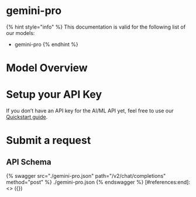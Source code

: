 [#references:start]: <> ({ "template": "openapi" })
# gemini-pro

{% hint style="info" %}
This documentation is valid for the following list of our models:
* gemini-pro
{% endhint %}

# Model Overview


# Setup your API Key
If you don’t have an API key for the AI/ML API yet, feel free to use our [Quickstart guide](https://docs.aimlapi.com/quickstart/setting-up).

# Submit a request
## API Schema
{% swagger src="./gemini-pro.json" path="/v2/chat/completions" method="post" %}
./gemini-pro.json
{% endswagger %}
[#references:end]: <> ({})